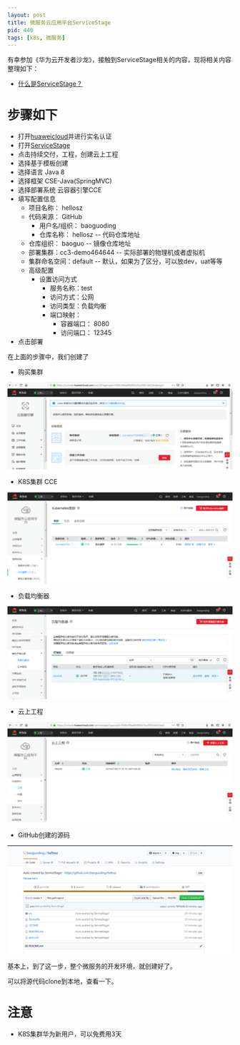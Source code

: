 ```yaml
---
layout: post
title: 微服务云应用平台ServiceStage
pid: 440
tags: [k8s, 微服务]
---
```


有幸参加《华为云开发者沙龙》，接触到ServiceStage相关的内容，现将相关内容整理如下：

+ [什么是ServiceStage？](https://support.huaweicloud.com/productdesc-servicestage/ss_productdesc_0001.html)

# 步骤如下

+ 打开[huaweicloud](https://www.huaweicloud.com)并进行实名认证
+ 打开[ServiceStage](https://console.huaweicloud.com/servicestage)
+ 点击持续交付，工程，创建云上工程
+ 选择基于模板创建
+ 选择语言 Java 8
+ 选择框架 CSE-Java(SpringMVC)
+ 选择部署系统 云容器引擎CCE
+ 填写配置信息
  + 项目名称： hellosz
  + 代码来源： GitHub
    + 用户名/组织： baoguoding
	+ 仓库名称： hellosz -- 代码仓库地址
  + 仓库组织： baoguo -- 镜像仓库地址
  + 部署集群：cc3-demo464644 -- 实际部署的物理机或者虚拟机
  + 集群命名空间：default -- 默认，如果为了区分，可以放dev，uat等等
  + 高级配置
    + 设置访问方式
	  + 服务名称：test
	  + 访问方式：公网
	  + 访问类型：负载均衡
	  + 端口映射：
	    + 容器端口： 8080
		+ 访问端口： 12345
+ 点击部署

在上面的步骤中，我们创建了
+ 购买集群

![](/uploads/2019/07/09-01.png)

+ K8S集群 CCE

![](/uploads/2019/07/09-02.png)

+ 负载均衡器

![](/uploads/2019/07/09-03.png)

+ 云上工程

![](/uploads/2019/07/09-04.png)

+ GitHub创建的源码

![](/uploads/2019/07/09-05.png)

基本上，到了这一步，整个微服务的开发环境，就创建好了。

可以将源代码clone到本地，查看一下。



# 注意

+ K8S集群华为新用户，可以免费用3天


